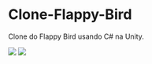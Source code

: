 # Clone-Flappy-Bird
 Clone do Flappy Bird usando C# na Unity.
 
 ![](img/fb1.png)
 ![](img/fb2.png)
